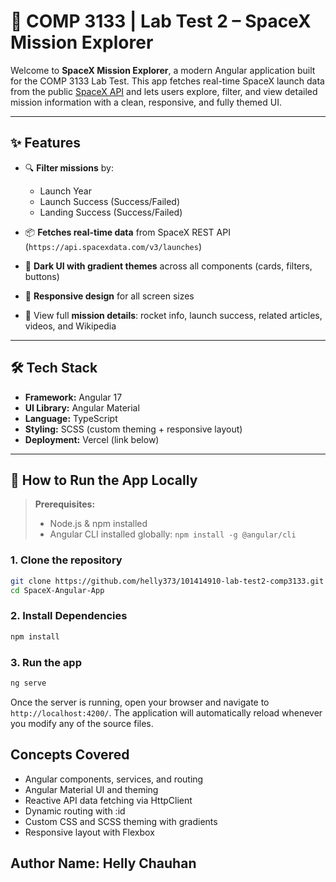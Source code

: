 # 🚀 COMP 3133 | Lab Test 2 – SpaceX Mission Explorer

Welcome to **SpaceX Mission Explorer**, a modern Angular application built for the COMP 3133 Lab Test. This app fetches real-time SpaceX launch data from the public [SpaceX API](https://api.spacexdata.com/) and lets users explore, filter, and view detailed mission information with a clean, responsive, and fully themed UI.

---

## ✨ Features

- 🔍 **Filter missions** by:
  - Launch Year
  - Launch Success (Success/Failed)
  - Landing Success (Success/Failed)

- 📦 **Fetches real-time data** from SpaceX REST API (`https://api.spacexdata.com/v3/launches`)
- 🎨 **Dark UI with gradient themes** across all components (cards, filters, buttons)
- 📱 **Responsive design** for all screen sizes
- 🔗 View full **mission details**: rocket info, launch success, related articles, videos, and Wikipedia

---

## 🛠️ Tech Stack

- **Framework:** Angular 17
- **UI Library:** Angular Material
- **Language:** TypeScript
- **Styling:** SCSS (custom theming + responsive layout)
- **Deployment:** Vercel (link below)

---

## 🔧 How to Run the App Locally

> **Prerequisites:**
> - Node.js & npm installed
> - Angular CLI installed globally: `npm install -g @angular/cli`

### 1. Clone the repository

```bash
git clone https://github.com/helly373/101414910-lab-test2-comp3133.git
cd SpaceX-Angular-App
```

### 2. Install Dependencies

```bash
npm install
```

### 3. Run the app

```bash
ng serve
```

Once the server is running, open your browser and navigate to `http://localhost:4200/`. The application will automatically reload whenever you modify any of the source files.



## Concepts Covered

- Angular components, services, and routing
- Angular Material UI and theming
- Reactive API data fetching via HttpClient
- Dynamic routing with :id
- Custom CSS and SCSS theming with gradients
- Responsive layout with Flexbox

## Author Name: Helly Chauhan
